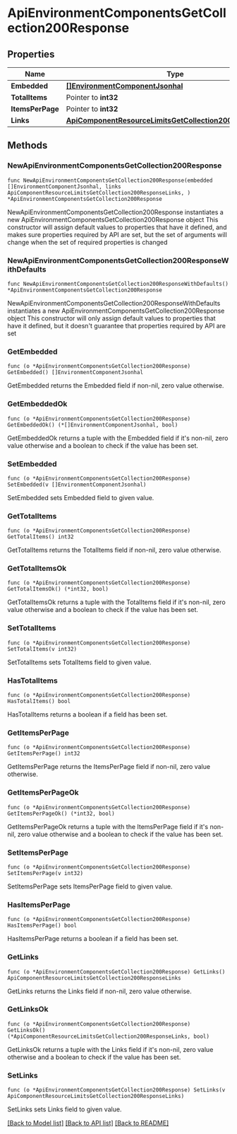 # ApiEnvironmentComponentsGetCollection200Response

## Properties

Name | Type | Description | Notes
------------ | ------------- | ------------- | -------------
**Embedded** | [**[]EnvironmentComponentJsonhal**](EnvironmentComponentJsonhal.md) |  | 
**TotalItems** | Pointer to **int32** |  | [optional] 
**ItemsPerPage** | Pointer to **int32** |  | [optional] 
**Links** | [**ApiComponentResourceLimitsGetCollection200ResponseLinks**](ApiComponentResourceLimitsGetCollection200ResponseLinks.md) |  | 

## Methods

### NewApiEnvironmentComponentsGetCollection200Response

`func NewApiEnvironmentComponentsGetCollection200Response(embedded []EnvironmentComponentJsonhal, links ApiComponentResourceLimitsGetCollection200ResponseLinks, ) *ApiEnvironmentComponentsGetCollection200Response`

NewApiEnvironmentComponentsGetCollection200Response instantiates a new ApiEnvironmentComponentsGetCollection200Response object
This constructor will assign default values to properties that have it defined,
and makes sure properties required by API are set, but the set of arguments
will change when the set of required properties is changed

### NewApiEnvironmentComponentsGetCollection200ResponseWithDefaults

`func NewApiEnvironmentComponentsGetCollection200ResponseWithDefaults() *ApiEnvironmentComponentsGetCollection200Response`

NewApiEnvironmentComponentsGetCollection200ResponseWithDefaults instantiates a new ApiEnvironmentComponentsGetCollection200Response object
This constructor will only assign default values to properties that have it defined,
but it doesn't guarantee that properties required by API are set

### GetEmbedded

`func (o *ApiEnvironmentComponentsGetCollection200Response) GetEmbedded() []EnvironmentComponentJsonhal`

GetEmbedded returns the Embedded field if non-nil, zero value otherwise.

### GetEmbeddedOk

`func (o *ApiEnvironmentComponentsGetCollection200Response) GetEmbeddedOk() (*[]EnvironmentComponentJsonhal, bool)`

GetEmbeddedOk returns a tuple with the Embedded field if it's non-nil, zero value otherwise
and a boolean to check if the value has been set.

### SetEmbedded

`func (o *ApiEnvironmentComponentsGetCollection200Response) SetEmbedded(v []EnvironmentComponentJsonhal)`

SetEmbedded sets Embedded field to given value.


### GetTotalItems

`func (o *ApiEnvironmentComponentsGetCollection200Response) GetTotalItems() int32`

GetTotalItems returns the TotalItems field if non-nil, zero value otherwise.

### GetTotalItemsOk

`func (o *ApiEnvironmentComponentsGetCollection200Response) GetTotalItemsOk() (*int32, bool)`

GetTotalItemsOk returns a tuple with the TotalItems field if it's non-nil, zero value otherwise
and a boolean to check if the value has been set.

### SetTotalItems

`func (o *ApiEnvironmentComponentsGetCollection200Response) SetTotalItems(v int32)`

SetTotalItems sets TotalItems field to given value.

### HasTotalItems

`func (o *ApiEnvironmentComponentsGetCollection200Response) HasTotalItems() bool`

HasTotalItems returns a boolean if a field has been set.

### GetItemsPerPage

`func (o *ApiEnvironmentComponentsGetCollection200Response) GetItemsPerPage() int32`

GetItemsPerPage returns the ItemsPerPage field if non-nil, zero value otherwise.

### GetItemsPerPageOk

`func (o *ApiEnvironmentComponentsGetCollection200Response) GetItemsPerPageOk() (*int32, bool)`

GetItemsPerPageOk returns a tuple with the ItemsPerPage field if it's non-nil, zero value otherwise
and a boolean to check if the value has been set.

### SetItemsPerPage

`func (o *ApiEnvironmentComponentsGetCollection200Response) SetItemsPerPage(v int32)`

SetItemsPerPage sets ItemsPerPage field to given value.

### HasItemsPerPage

`func (o *ApiEnvironmentComponentsGetCollection200Response) HasItemsPerPage() bool`

HasItemsPerPage returns a boolean if a field has been set.

### GetLinks

`func (o *ApiEnvironmentComponentsGetCollection200Response) GetLinks() ApiComponentResourceLimitsGetCollection200ResponseLinks`

GetLinks returns the Links field if non-nil, zero value otherwise.

### GetLinksOk

`func (o *ApiEnvironmentComponentsGetCollection200Response) GetLinksOk() (*ApiComponentResourceLimitsGetCollection200ResponseLinks, bool)`

GetLinksOk returns a tuple with the Links field if it's non-nil, zero value otherwise
and a boolean to check if the value has been set.

### SetLinks

`func (o *ApiEnvironmentComponentsGetCollection200Response) SetLinks(v ApiComponentResourceLimitsGetCollection200ResponseLinks)`

SetLinks sets Links field to given value.



[[Back to Model list]](../README.md#documentation-for-models) [[Back to API list]](../README.md#documentation-for-api-endpoints) [[Back to README]](../README.md)


